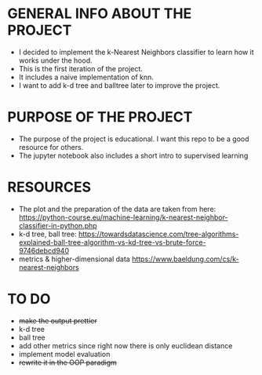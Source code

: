 # GENERAL INFO ABOUT THE PROJECT
* I decided to implement the k-Nearest Neighbors classifier to learn how it works under the hood.
* This is the first iteration of the project.
* It includes a naive implementation of knn.
* I want to add k-d tree and balltree later to improve the project.

# PURPOSE OF THE PROJECT
* The purpose of the project is educational. I want this repo to be a good resource for others.
* The jupyter notebook also includes a short intro to supervised learning


# RESOURCES
* The plot and the preparation of the data are taken from here: https://python-course.eu/machine-learning/k-nearest-neighbor-classifier-in-python.php
* k-d tree, ball tree: https://towardsdatascience.com/tree-algorithms-explained-ball-tree-algorithm-vs-kd-tree-vs-brute-force-9746debcd940
* metrics & higher-dimensional data https://www.baeldung.com/cs/k-nearest-neighbors

# TO DO
* ~~make the output prettier~~
* k-d tree
* ball tree
* add other metrics since right now there is only euclidean distance
* implement model evaluation
* ~~rewrite it in the OOP paradigm~~